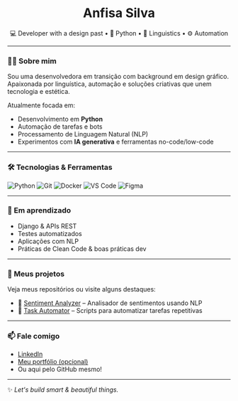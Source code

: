 <h1 align="center">Anfisa Silva</h1>

<p align="center">
  💻 Developer with a design past • 🐍 Python • 🧠 Linguistics • ⚙️ Automation  
</p>

---

### 👩‍💻 Sobre mim

Sou uma desenvolvedora em transição com background em design gráfico.  
Apaixonada por linguística, automação e soluções criativas que unem tecnologia e estética.

Atualmente focada em:
- Desenvolvimento em **Python**
- Automação de tarefas e bots
- Processamento de Linguagem Natural (NLP)
- Experimentos com **IA generativa** e ferramentas no-code/low-code

---

### 🛠️ Tecnologias & Ferramentas

![Python](https://img.shields.io/badge/Python-3776AB?style=flat&logo=python&logoColor=white)
![Git](https://img.shields.io/badge/Git-F05032?style=flat&logo=git&logoColor=white)
![Docker](https://img.shields.io/badge/Docker-2496ED?style=flat&logo=docker&logoColor=white)
![VS Code](https://img.shields.io/badge/VS%20Code-007ACC?style=flat&logo=visual-studio-code&logoColor=white)
![Figma](https://img.shields.io/badge/Figma-F24E1E?style=flat&logo=figma&logoColor=white)

---

### 🌱 Em aprendizado

- Django & APIs REST
- Testes automatizados
- Aplicações com NLP
- Práticas de Clean Code & boas práticas dev

---

### 📂 Meus projetos

Veja meus repositórios ou visite alguns destaques:
- 🧠 [Sentiment Analyzer](https://github.com/seu-user/sentiment-analyzer) – Analisador de sentimentos usando NLP
- 🤖 [Task Automator](https://github.com/seu-user/task-automator) – Scripts para automatizar tarefas repetitivas

---

### 📫 Fale comigo

- [LinkedIn](https://www.linkedin.com/in/seu-usuario)  
- [Meu portfólio (opcional)](https://www.seusite.com)  
- Ou aqui pelo GitHub mesmo!

---

✨ *Let's build smart & beautiful things.*
